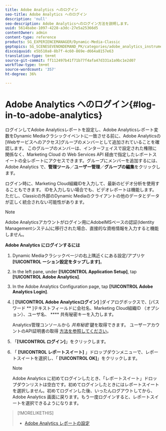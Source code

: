 ```yaml
---
title: Adobe Analytics へのログイン
seo-title: Adobe Analytics へのログイン
description: 'null'
seo-description: Adobe Analyticsへのログイン方法を説明します。
uuid: 5614babe-1097-4228-a3dc-27e5a25366d5
contentOwner: admin
content-type: reference
products: SG_EXPERIENCEMANAGER/Dynamic-Media-Classic
geptopics: SG_SCENESEVENONDEMAND_PK/categories/adobe_analytics_instrumentation_kit
discoiquuid: e5b510a8-8b7f-4c60-869e-d664a8157e63
translation-type: tm+mt
source-git-commit: ff112497b41f71b77f4afa47d331a1a9bc1e2d07
workflow-type: tm+mt
source-wordcount: '357'
ht-degree: 36%

---
```



# Adobe Analytics へのログイン{#log-in-to-adobe-analytics}

ログインしてAdobe Analyticsレポートを設定し、Adobe Analyticsレポート変数をDynamic Mediaクラシックイベントに一致させる前に、Adobe Analyticsの[Webサービスへのアクセス]グループのメンバーとして追加されていることを確認します。 このグループのメンバーは、インターフェイスで設定された権限に関係なく、Marketing Cloud の Web Services API 経由で指定したレポートスイートの全レポートにアクセスできます。グループにメンバーを追加するには、Adobe Analytics で、**管理ツール**／**ユーザー管理**／**グループの編集**&#x200B;をクリックします。

ログイン時に、Marketing Cloud組織IDを入力して、最新のビデオ分析を使用することもできます。 IDを入力しない場合でも、ビデオレポートは機能します。 ただし、Classicの外部のDynamic Mediaのクライアントの他のデータとデータが正しく統合されない可能性があります。

>[!NOTE]
>
>Adobe Analyticsアカウントがログイン用にAdobeIMSベースの認証(Identity Managementシステム)に移行された場合、直接的な資格情報を入力すると機能しません。

**Adobe Analytics にログインするには**

1. Dynamic Mediaクラシックページの右上隅近くにある設定/アプリケ **[!UICONTROL ーション設定をタップします]**。
1. In the left pane, under **[!UICONTROL Application Setup]**, tap **[!UICONTROL Adobe Analytics]**.
1. In the Adobe Analytics Configuration page, tap **[!UICONTROL Adobe Analytics Login]**.
1. [ **[!UICONTROL Adobe Analyticsログイン]** ]ダイアログボックスで、[パスワード ** ]テキストフィールドに会社名、Marketing Cloud組織ID （オプション）、ユーザ名、 **** 共有秘密キーを入力します。

   Analytics管理コンソールから *共有秘密* 鍵を取得できます。 ユーザーアカウントのAPI証明書の取得 [方法を参照してください](https://helpx.adobe.com/analytics/kb/how-to-get-api-credentials-for-user-accounts-.html)。

1. 「**[!UICONTROL ログイン]**」をクリックします。
1. 「 **[!UICONTROL レポートスイート]** 」ドロップダウンメニューで、レポートスイートを選択し、「 **[!UICONTROL OK]**」をクリックします。

   >[!NOTE]
   >
   >Adobe Analytics に初めてログインしたとき、「レポートスイート」ドロップダウンリストは空白です。初めてログインしたときにはレポートスイートを選択しません。初めてログインした後、いったんログアウトしてから、Adobe Analytics 画面に戻ります。もう一度ログインすると、レポートスイートを選択できるようになります。

>[!MORELIKETHIS]
>
>* [Adobe Analytics レポートの設定](configuring-analytics-reports.md#configuring_adobe_analytics_reports)

